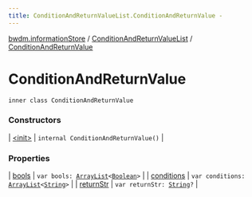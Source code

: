 ```yaml
---
title: ConditionAndReturnValueList.ConditionAndReturnValue - 
---
```


[bwdm.informationStore](../../index.html) / [ConditionAndReturnValueList](../index.html) / [ConditionAndReturnValue](./index.html)

# ConditionAndReturnValue

`inner class ConditionAndReturnValue`

### Constructors

| [&lt;init&gt;](-init-.html) | `internal ConditionAndReturnValue()` |

### Properties

| [bools](bools.html) | `var bools: `[`ArrayList`](http://docs.oracle.com/javase/6/docs/api/java/util/ArrayList.html)`<`[`Boolean`](https://kotlinlang.org/api/latest/jvm/stdlib/kotlin/-boolean/index.html)`>` |
| [conditions](conditions.html) | `var conditions: `[`ArrayList`](http://docs.oracle.com/javase/6/docs/api/java/util/ArrayList.html)`<`[`String`](https://kotlinlang.org/api/latest/jvm/stdlib/kotlin/-string/index.html)`>` |
| [returnStr](return-str.html) | `var returnStr: `[`String`](https://kotlinlang.org/api/latest/jvm/stdlib/kotlin/-string/index.html)`?` |


